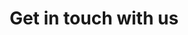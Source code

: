 ---
title: "Get in touch with us"
description: "Have a story you'd like to share? Or just want to contact us? Use the form below."
draft: false
bg_image: "images/slider-bg.jpg"
---